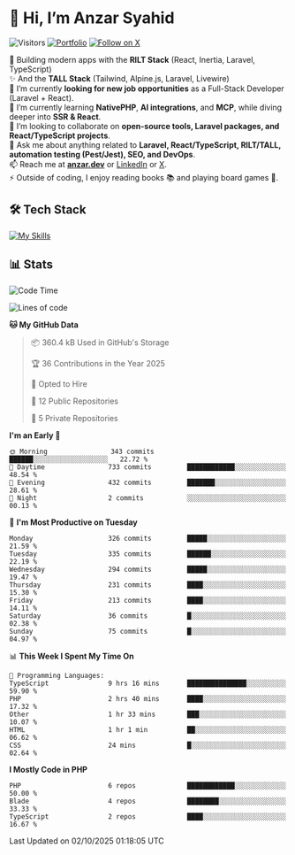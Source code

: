 # 👋 Hi, I’m Anzar Syahid  

![Visitors](https://komarev.com/ghpvc/?username=zarchp&style=flat-square&color=blue) 
[![Portfolio](https://img.shields.io/badge/Website-anzar.dev-ff69b4?style=flat-square&logo=google-chrome&logoColor=white)](https://anzar.dev)
[![Follow on X](https://img.shields.io/badge/Follow-@ZarChp-000000?style=flat-square&logo=x&logoColor=white)](https://x.com/zarchp)


🚀 Building modern apps with the **RILT Stack** (React, Inertia, Laravel, TypeScript)  
✨ And the **TALL Stack** (Tailwind, Alpine.js, Laravel, Livewire)  
🔭 I’m currently **looking for new job opportunities** as a Full-Stack Developer (Laravel + React).  
🌱 I’m currently learning **NativePHP**, **AI integrations**, and **MCP**, while diving deeper into **SSR & React**.  
👯 I’m looking to collaborate on **open-source tools, Laravel packages, and React/TypeScript projects**.  
💬 Ask me about anything related to **Laravel, React/TypeScript, RILT/TALL, automation testing (Pest/Jest), SEO, and DevOps**.  
📫 Reach me at **[anzar.dev](https://anzar.dev)** or [LinkedIn](https://linkedin.com/in/anzar-syahid) or [X](https://x.com/ZarChp).  
⚡ Outside of coding, I enjoy reading books 📚 and playing board games 🎲.  


## 🛠️ Tech Stack  
[![My Skills](https://skillicons.dev/icons?i=html,js,css,laravel,php,wordpress,graphql,vite,nodejs,typescript,react,next,vue,nuxt,alpinejs,tailwind,bootstrap,postgresql,mysql,sqlite,aws,gcp,cloudflare,docker,github,gitlab,firebase,vscode,git,figma&perline=10)](https://skillicons.dev)  

## 📊 Stats  

<!--![Anzar's GitHub stats](https://github-readme-stats.vercel.app/api?username=zarchp&show_icons=true&theme=radical)-->  

<!--START_SECTION:waka-->
![Code Time](http://img.shields.io/badge/Code%20Time-5%2C425%20hrs%2023%20mins-blue)

![Lines of code](https://img.shields.io/badge/From%20Hello%20World%20I%27ve%20Written-10.7%20million%20lines%20of%20code-blue)

**🐱 My GitHub Data** 

> 📦 360.4 kB Used in GitHub's Storage 
 > 
> 🏆 36 Contributions in the Year 2025
 > 
> 💼 Opted to Hire
 > 
> 📜 12 Public Repositories 
 > 
> 🔑 5 Private Repositories 
 > 
**I'm an Early 🐤** 

```text
🌞 Morning                343 commits         ██████░░░░░░░░░░░░░░░░░░░   22.72 % 
🌆 Daytime                733 commits         ████████████░░░░░░░░░░░░░   48.54 % 
🌃 Evening                432 commits         ███████░░░░░░░░░░░░░░░░░░   28.61 % 
🌙 Night                  2 commits           ░░░░░░░░░░░░░░░░░░░░░░░░░   00.13 % 
```
📅 **I'm Most Productive on Tuesday** 

```text
Monday                   326 commits         █████░░░░░░░░░░░░░░░░░░░░   21.59 % 
Tuesday                  335 commits         ██████░░░░░░░░░░░░░░░░░░░   22.19 % 
Wednesday                294 commits         █████░░░░░░░░░░░░░░░░░░░░   19.47 % 
Thursday                 231 commits         ████░░░░░░░░░░░░░░░░░░░░░   15.30 % 
Friday                   213 commits         ████░░░░░░░░░░░░░░░░░░░░░   14.11 % 
Saturday                 36 commits          █░░░░░░░░░░░░░░░░░░░░░░░░   02.38 % 
Sunday                   75 commits          █░░░░░░░░░░░░░░░░░░░░░░░░   04.97 % 
```


📊 **This Week I Spent My Time On** 

```text
💬 Programming Languages: 
TypeScript               9 hrs 16 mins       ███████████████░░░░░░░░░░   59.90 % 
PHP                      2 hrs 40 mins       ████░░░░░░░░░░░░░░░░░░░░░   17.32 % 
Other                    1 hr 33 mins        ███░░░░░░░░░░░░░░░░░░░░░░   10.07 % 
HTML                     1 hr 1 min          ██░░░░░░░░░░░░░░░░░░░░░░░   06.62 % 
CSS                      24 mins             █░░░░░░░░░░░░░░░░░░░░░░░░   02.64 % 
```

**I Mostly Code in PHP** 

```text
PHP                      6 repos             ████████████░░░░░░░░░░░░░   50.00 % 
Blade                    4 repos             ████████░░░░░░░░░░░░░░░░░   33.33 % 
TypeScript               2 repos             ████░░░░░░░░░░░░░░░░░░░░░   16.67 % 
```




 Last Updated on 02/10/2025 01:18:05 UTC
<!--END_SECTION:waka-->

